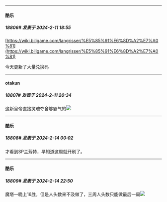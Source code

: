 *****

####  酷乐  
##### 18806#       发表于 2024-2-11 18:55

[https://wiki.biligame.com/langrisser/%E5%85%91%E6%8D%A2%E7%A0%81](https://wiki.biligame.com/langrisser/%E5%85%91%E6%8D%A2%E7%A0%81)

今天更新了大量兑换码


*****

####  otakun  
##### 18807#       发表于 2024-2-11 20:34

这新皇帝直接灵魂夺舍够霸气的<img src="https://static.saraba1st.com/image/smiley/face2017/037.png" referrerpolicy="no-referrer">

*****

####  酷乐  
##### 18808#       发表于 2024-2-14 00:02

才看到SP兰芳特，早知道这周就开刷了。


*****

####  酷乐  
##### 18809#       发表于 2024-2-14 22:50

魔塔一晚上16胜，但是人头数来不及做了，三周人头数只能做最后一周<img src="https://static.saraba1st.com/image/smiley/face2017/143.png" referrerpolicy="no-referrer">

